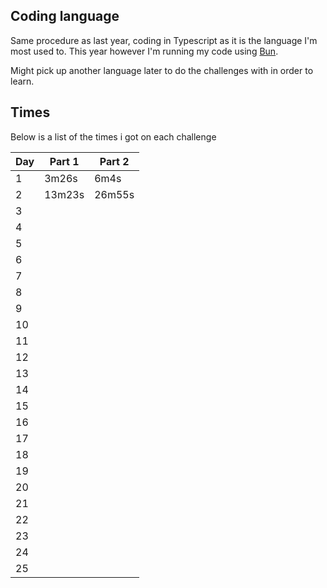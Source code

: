 ## Coding language

Same procedure as last year, coding in Typescript as it is the language I'm most used to. This year however I'm running my code using <a href="https://bun.sh/">Bun</a>.

Might pick up another language later to do the challenges with in order to learn.

## Times

Below is a list of the times i got on each challenge

| Day | Part 1 | Part 2 |
| --- | ------ | ------ |
| 1   | 3m26s  | 6m4s   |
| 2   | 13m23s | 26m55s |
| 3   |        |        |
| 4   |        |        |
| 5   |        |        |
| 6   |        |        |
| 7   |        |        |
| 8   |        |        |
| 9   |        |        |
| 10  |        |        |
| 11  |        |        |
| 12  |        |        |
| 13  |        |        |
| 14  |        |        |
| 15  |        |        |
| 16  |        |        |
| 17  |        |        |
| 18  |        |        |
| 19  |        |        |
| 20  |        |        |
| 21  |        |        |
| 22  |        |        |
| 23  |        |        |
| 24  |        |        |
| 25  |        |        |
